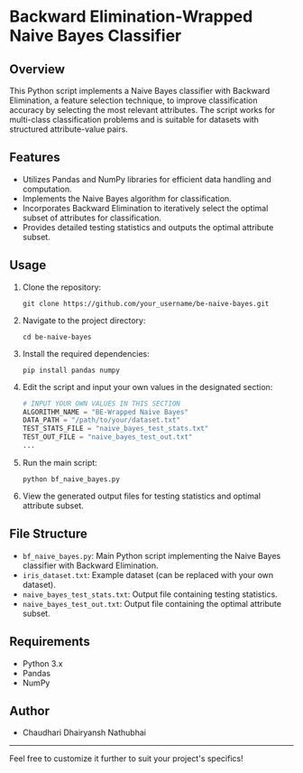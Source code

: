 # Backward Elimination-Wrapped Naive Bayes Classifier

## Overview
This Python script implements a Naive Bayes classifier with Backward Elimination, a feature selection technique, to improve classification accuracy by selecting the most relevant attributes. The script works for multi-class classification problems and is suitable for datasets with structured attribute-value pairs.

## Features
- Utilizes Pandas and NumPy libraries for efficient data handling and computation.
- Implements the Naive Bayes algorithm for classification.
- Incorporates Backward Elimination to iteratively select the optimal subset of attributes for classification.
- Provides detailed testing statistics and outputs the optimal attribute subset.

## Usage
1. Clone the repository:

   ```
   git clone https://github.com/your_username/be-naive-bayes.git
   ```
   
2. Navigate to the project directory:

   ```
   cd be-naive-bayes
   ```

3. Install the required dependencies:

   ```
   pip install pandas numpy
   ```

4. Edit the script and input your own values in the designated section:

   ```python
   # INPUT YOUR OWN VALUES IN THIS SECTION
   ALGORITHM_NAME = "BE-Wrapped Naive Bayes"
   DATA_PATH = "/path/to/your/dataset.txt"
   TEST_STATS_FILE = "naive_bayes_test_stats.txt"
   TEST_OUT_FILE = "naive_bayes_test_out.txt"
   ...
   ```

5. Run the main script:

   ```
   python bf_naive_bayes.py
   ```

6. View the generated output files for testing statistics and optimal attribute subset.

## File Structure
- `bf_naive_bayes.py`: Main Python script implementing the Naive Bayes classifier with Backward Elimination.
- `iris_dataset.txt`: Example dataset (can be replaced with your own dataset).
- `naive_bayes_test_stats.txt`: Output file containing testing statistics.
- `naive_bayes_test_out.txt`: Output file containing the optimal attribute subset.

## Requirements
- Python 3.x
- Pandas
- NumPy

## Author
- Chaudhari Dhairyansh Nathubhai

---

Feel free to customize it further to suit your project's specifics!
